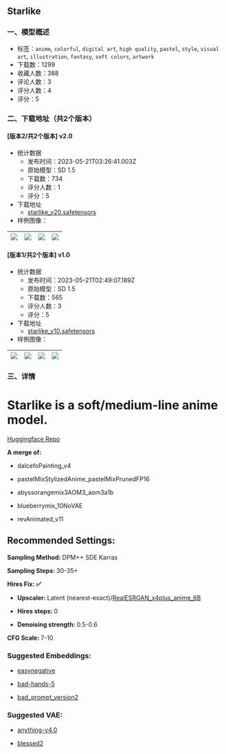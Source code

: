 ## Starlike
### 一、模型概述

- 标签：`anime`, `colorful`, `digital art`, `high quality`, `pastel`, `style`, `visual art`, `illustration`, `fantasy`, `soft colors`, `artwork`
- 下载数：1299
- 收藏人数：388
- 评论人数：3
- 评分人数：4
- 评分：5

### 二、下载地址（共2个版本）

#### [版本2/共2个版本] v2.0

- 统计数据
  - 发布时间：2023-05-21T03:26:41.003Z
  - 原始模型：SD 1.5
  - 下载数：734
  - 评分人数：1
  - 评分：5
- 下载地址
  - [starlike_v20.safetensors](https://civitai.com/api/download/models/76425)
- 样例图像：

| <img src="https://image.civitai.com/xG1nkqKTMzGDvpLrqFT7WA/8eaeb394-187a-4e7d-9ef4-7284f38d4a5f/width=450/855838.jpeg" /> | <img src="https://image.civitai.com/xG1nkqKTMzGDvpLrqFT7WA/8cc776d1-cf1e-4b96-bdb1-f5fd9c033737/width=450/855833.jpeg" /> | <img src="https://image.civitai.com/xG1nkqKTMzGDvpLrqFT7WA/b108f8fb-698a-4ff9-930c-c069303f90c3/width=450/855831.jpeg" /> | <img src="https://image.civitai.com/xG1nkqKTMzGDvpLrqFT7WA/9b63a3f0-ed4e-4a7c-b0d0-88c6cfe12a6b/width=450/855832.jpeg" /> |
| ---- | ---- | ---- | ---- |

#### [版本1/共2个版本] v1.0

- 统计数据
  - 发布时间：2023-05-21T02:49:07.189Z
  - 原始模型：SD 1.5
  - 下载数：565
  - 评分人数：3
  - 评分：5
- 下载地址
  - [starlike_v10.safetensors](https://civitai.com/api/download/models/36606)
- 样例图像：

| <img src="https://image.civitai.com/xG1nkqKTMzGDvpLrqFT7WA/32830669-07dd-4081-97f9-dd6f375f8600/width=450/417796.jpeg" /> | <img src="https://image.civitai.com/xG1nkqKTMzGDvpLrqFT7WA/180b2cb3-f43f-4784-3159-03b422893400/width=450/417797.jpeg" /> | <img src="https://image.civitai.com/xG1nkqKTMzGDvpLrqFT7WA/03110e46-129a-4cd7-bede-f43db956e600/width=450/417798.jpeg" /> | <img src="https://image.civitai.com/xG1nkqKTMzGDvpLrqFT7WA/368a1a18-5e0d-48a8-3336-8ef496cfb300/width=450/417800.jpeg" /> |
| ---- | ---- | ---- | ---- |


### 三、详情
<h1><strong>Starlike is a soft/medium-line anime model.</strong></h1><p><a rel="ugc" href="https://huggingface.co/fry-cook/Starlike">Huggingface Repo</a></p><p><strong>A merge of:</strong></p><ul><li><p>dalcefoPainting_v4</p></li><li><p>pastelMixStylizedAnime_pastelMixPrunedFP16</p></li><li><p>abyssorangemix3AOM3_aom3a1b</p></li><li><p>blueberrymix_10NoVAE</p></li><li><p>revAnimated_v11</p></li></ul><h2>Recommended Settings:</h2><p><strong>Sampling Method: </strong>DPM++ SDE Karras</p><p><strong>Sampling Steps: </strong>30-35+</p><p><strong>Hires Fix: ✅</strong></p><ul><li><p><strong>Upscaler: </strong>Latent (nearest-exact)/<a target="_blank" rel="ugc" href="https://github.com/xinntao/Real-ESRGAN/blob/master/docs/anime_model.md">RealESRGAN_x4plus_anime_6B</a></p></li><li><p><strong>Hires steps: </strong>0</p></li><li><p><strong>Denoising strength: </strong>0.5-0.6</p></li></ul><p><strong>CFG Scale: </strong>7-10</p><h3>Suggested Embeddings:</h3><ul><li><p><a target="_blank" rel="ugc" href="https://huggingface.co/datasets/gsdf/EasyNegative">easynegative</a></p></li><li><p><a target="_blank" rel="ugc" href="https://huggingface.co/yesyeahvh/bad-hands-5">bad-hands-5</a></p></li><li><p><a target="_blank" rel="ugc" href="https://huggingface.co/datasets/Nerfgun3/bad_prompt">bad_prompt_version2</a></p></li></ul><h3>Suggested VAE:</h3><ul><li><p><a target="_blank" rel="ugc" href="https://huggingface.co/andite/anything-v4.0">anything-v4.0</a></p></li><li><p><a target="_blank" rel="ugc" href="https://huggingface.co/NoCrypt/blessed_vae">blessed2</a></p></li></ul>